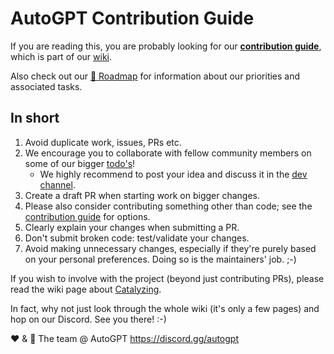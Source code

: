 # AutoGPT Contribution Guide
If you are reading this, you are probably looking for our **[contribution guide]**,
which is part of our [wiki].

Also check out our [🚀 Roadmap][roadmap] for information about our priorities and associated tasks.
<!-- You can find our immediate priorities and their progress on our public [kanban board]. -->

[contribution guide]: https://github.com/Significant-Gravitas/AutoGPT/wiki/Contributing
[wiki]: https://github.com/Significant-Gravitas/AutoGPT/wiki
[roadmap]: https://github.com/Significant-Gravitas/AutoGPT/discussions/6971
[kanban board]: https://github.com/orgs/Significant-Gravitas/projects/1

## In short
1. Avoid duplicate work, issues, PRs etc.
2. We encourage you to collaborate with fellow community members on some of our bigger
   [todo's][roadmap]!
   * We highly recommend to post your idea and discuss it in the [dev channel].
4. Create a draft PR when starting work on bigger changes.
3. Please also consider contributing something other than code; see the
   [contribution guide] for options.
5. Clearly explain your changes when submitting a PR.
6. Don't submit broken code: test/validate your changes.
7. Avoid making unnecessary changes, especially if they're purely based on your personal
   preferences. Doing so is the maintainers' job. ;-)

[dev channel]: https://discord.com/channels/1092243196446249134/1095817829405704305

If you wish to involve with the project (beyond just contributing PRs), please read the
wiki page about [Catalyzing](https://github.com/Significant-Gravitas/AutoGPT/wiki/Catalyzing).

In fact, why not just look through the whole wiki (it's only a few pages) and
hop on our Discord. See you there! :-)

❤️ & 🔆
The team @ AutoGPT
https://discord.gg/autogpt
